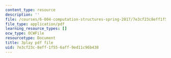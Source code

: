 ```yaml
---
content_type: resource
description: ''
file: /courses/6-004-computation-structures-spring-2017/7e3cf23c8eff1f556aff9ed11c96b438_IE9cFQ9b33U.pdf
file_type: application/pdf
learning_resource_types: []
ocw_type: OCWFile
resourcetype: Document
title: 3play pdf file
uid: 7e3cf23c-8eff-1f55-6aff-9ed11c96b438
---
```

